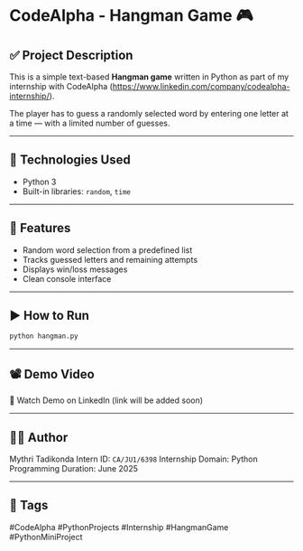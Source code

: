 # CodeAlpha - Hangman Game 🎮

## ✅ Project Description
This is a simple text-based **Hangman game** written in Python as part of my internship with CodeAlpha (https://www.linkedin.com/company/codealpha-internship/).

The player has to guess a randomly selected word by entering one letter at a time — with a limited number of guesses.

---

## 🔧 Technologies Used
- Python 3
- Built-in libraries: `random`, `time`

---

## 🚀 Features
- Random word selection from a predefined list
- Tracks guessed letters and remaining attempts
- Displays win/loss messages
- Clean console interface

---

## ▶️ How to Run

```bash
python hangman.py
```

---

## 📽️ Demo Video
🔗 Watch Demo on LinkedIn (link will be added soon)

---

## 🙋‍♀️ Author
Mythri Tadikonda
Intern ID: `CA/JU1/6398`
Internship Domain: Python Programming
Duration: June 2025

---

## 🔖 Tags
#CodeAlpha #PythonProjects #Internship #HangmanGame #PythonMiniProject
